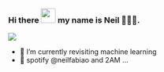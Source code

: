 ### Hi there  <img src="https://raw.githubusercontent.com/nakulbhati/nakulbhati/master/contain/Hi.gif" width="30px">  my name is Neil 👨🏾‍💻.

![](https://komarev.com/ghpvc/?username=neilfabiao&color=lightgrey)

- 🌱 I’m currently revisiting machine learning
- 🌊 spotify @neilfabiao and 2AM ...
<!--
**NeilFabiao/neilfabiao** is a ✨ _special_ ✨ repository because its `README.md` (this file) appears on your GitHub profile.

Here are some ideas to get you started:

- 🔭 I’m currently working on ...
- 🌱 I’m currently learning ...
- 👯 I’m looking to collaborate on ...
- 🤔 I’m looking for help with ...
- 💬 Ask me about ...
- 📫 How to reach me: ...
- 😄 Pronouns: ...
- ⚡ Fun fact: ...
-->
